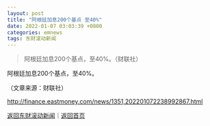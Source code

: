 ```yaml
---
layout: post
title: "阿根廷加息200个基点 至40%"
date: 2022-01-07 03:03:39 +0800
categories: emnews
tags: 东财滚动新闻
---
```

> 阿根廷加息200个基点，至40%。（财联社）

<p>阿根廷加息200个基点，至40%。</p><p class="em_media">（文章来源：财联社）</p>

<http://finance.eastmoney.com/news/1351,202201072238992867.html>

[返回东财滚动新闻](//finews.withounder.com/emnews/)｜[返回首页](//finews.withounder.com/)